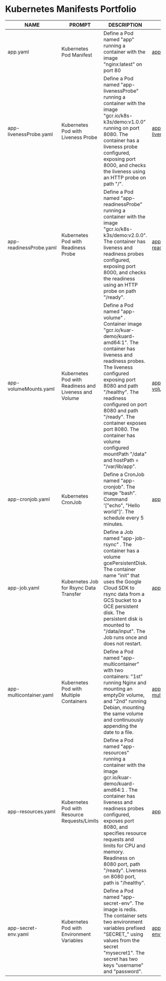 # Kubernetes Manifests Portfolio

|  NAME                   |  PROMPT                                       |  DESCRIPTION                              |  EXAMPLE                                                               |
|------------------------|----------------------------------------------|------------------------------------------|-----------------------------------------------------------------------|
|  app.yaml               |  Kubernetes Pod Manifest                      |  Define a Pod named "app" running a container with the image "nginx:latest" on port 80 |  [app.yaml](./yaml/app.yaml)                             |
|  app-livenessProbe.yaml  |  Kubernetes Pod with Liveness Probe            |  Define a Pod named "app-livenessProbe" running a container with the image "gcr.io/k8s-k3s/demo:v1.0.0" running on port 8080. The container has a liveness probe configured, exposing port 8000, and checks the liveness using an HTTP probe on path "/". |  [app-livenessProbe.yaml](./yaml/app-livenessProbe.yaml)  |
|  app-readinessProbe.yaml |  Kubernetes Pod with Readiness Probe           |  Define a Pod named "app-readinessProbe" running a container with the image "gcr.io/k8s-k3s/demo:v2.0.0". The container has liveness and readiness probes configured, exposing port 8000, and checks the readiness using an HTTP probe on path "/ready". |  [app-readinessProbe.yaml](./yaml/app-readinessProbe.yaml)|
| app-volumeMounts.yaml | Kubernetes Pod with Readiness and Liveness and Volume | Define a Pod named "app-volume" . Container image "gcr.io/kuar-demo/kuard-amd64:1". The container has liveness and readiness probes. The liveness configured exposing port 8080 and path "/healthy". The readiness configured on port 8080 and path "/ready". The container exposes port 8080. The container has volume configured mountPath "/data" and hostPath = "/var/lib/app". | [app-volumeMounts.yaml](./yaml/app-volumeMounts.yaml) |
| app-cronjob.yaml | Kubernetes CronJob | Define a CronJob named "app-cronjob". The image "bash". Command '["echo",  "Hello world"]'. The schedule every 5 minutes. | [app-cronjob.yaml](./yaml/app-cronjob.yaml) |
| app-job.yaml | Kubernetes Job for Rsync Data Transfer | Define a Job named "app-job-rsync" .  The container has a volume gcePersistentDisk. The container name "init" that uses the Google Cloud SDK to rsync data from a GCS bucket to a GCE persistent disk. The persistent disk is mounted to "/data/input". The Job runs once and does not restart. | [app-job.yaml](./yaml/app-job.yaml) |
| app-multicontainer.yaml | Kubernetes Pod with Multiple Containers | Define a Pod named "app-multicontainer" with two containers: "1st" running Nginx and mounting an emptyDir volume, and "2nd" running Debian, mounting the same volume and continuously appending the date to a file. | [app-multicontainer.yaml](./yaml/app-multicontainer.yaml) |
| app-resources.yaml | Kubernetes Pod with Resource Requests/Limits | Define a Pod named "app-resources" running a container with the image gcr.io/kuar-demo/kuard-amd64:1 . The container has liveness and readiness probes configured, exposes port 8080, and specifies resource requests and limits for CPU and memory.  Readiness on 8080 port, path "/ready".  Liveness on 8080 port, path is "/healthy". | [app-resources.yaml](./yaml/app-resources.yaml) |
|  app-secret-env.yaml    |  Kubernetes Pod with Environment Variables    | Define a Pod named "app-secret-env". The image is redis. The container sets two environment variables prefixed "SECRET_" using values from the secret "mysecret1". The secret has two keys "username" and "password". | [app-secret-env.yaml](./yaml/app-secret-env.yaml) |